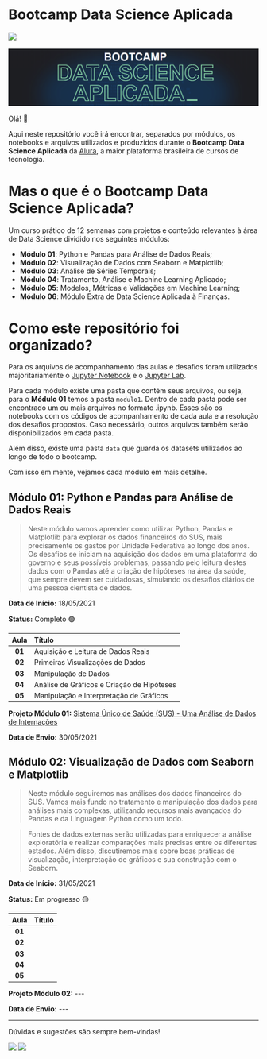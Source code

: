 # Bootcamp Data Science Aplicada

[<img src="https://img.shields.io/badge/author-Carolina%20Dias-ff69b4?style=flat-square"/>](https://github.com/diascarolina)

![](https://raw.githubusercontent.com/diascarolina/data-science-bootcamp/main/other/banner_bootcamp.png)

Olá! 👋

Aqui neste repositório você irá encontrar, separados por módulos, os notebooks e arquivos utilizados e produzidos durante o **Bootcamp Data Science Aplicada** da [Alura](https://www.youtube.com/watch?v=9muuROKRcME), a maior plataforma brasileira de cursos de tecnologia.

# Mas o que é o Bootcamp Data Science Aplicada?
Um curso prático de 12 semanas com projetos e conteúdo relevantes à área de Data Science dividido nos seguintes módulos:

- **Módulo 01**: Python e Pandas para Análise de Dados Reais;
- **Módulo 02**: Visualização de Dados com Seaborn e Matplotlib;
- **Módulo 03**: Análise de Séries Temporais;
- **Módulo 04**: Tratamento, Análise e Machine Learning Aplicado;
- **Módulo 05**: Modelos, Métricas e Validações em Machine Learning;
- **Módulo 06**: Módulo Extra de Data Science Aplicada à Finanças.

# Como este repositório foi organizado?

Para os arquivos de acompanhamento das aulas e desafios foram utilizados majoritariamente o [Jupyter Notebook](https://jupyter.org/) e o [Jupyter Lab](https://jupyterlab.readthedocs.io/en/stable/getting_started/overview.html).

Para cada módulo existe uma pasta que contém seus arquivos, ou seja, para o **Módulo 01** temos a pasta ```modulo1```. Dentro de cada pasta pode ser encontrado um ou mais arquivos no formato .ipynb. Esses são os notebooks com os códigos de acompanhamento de cada aula e a resolução dos desafios propostos. Caso necessário, outros arquivos também serão disponibilizados em cada pasta.

Além disso, existe uma pasta ```data``` que guarda os datasets utilizados ao longo de todo o bootcamp.

Com isso em mente, vejamos cada módulo em mais detalhe.

## Módulo 01: Python e Pandas para Análise de Dados Reais

> Neste módulo vamos aprender como utilizar Python, Pandas e Matplotlib para explorar os dados financeiros do SUS, mais precisamente os gastos por Unidade Federativa ao longo dos anos. Os desafios se iniciam na aquisição dos dados em uma plataforma do governo e seus possíveis problemas, passando pelo leitura destes dados com o Pandas até a criação de hipóteses na área da saúde, que sempre devem ser cuidadosas, simulando os desafios diários de uma pessoa cientista de dados.

**Data de Início:** 18/05/2021

**Status:** Completo 🟢

Aula | Título
:---:|:---
**01** | Aquisição e Leitura de Dados Reais
**02** | Primeiras Visualizações de Dados
**03** | Manipulação de Dados
**04** | Análise de Gráficos e Criação de Hipóteses
**05** | Manipulação e Interpretação de Gráficos

**Projeto Módulo 01:** [Sistema Único de Saúde (SUS) - Uma Análise de Dados de Internações](https://github.com/diascarolina/healthcare-analysis)

**Data de Envio:** 30/05/2021

## Módulo 02: Visualização de Dados com Seaborn e Matplotlib

> Neste módulo seguiremos nas análises dos dados financeiros do SUS. Vamos mais fundo no tratamento e manipulação dos dados para análises mais complexas, utilizando recursos mais avançados do Pandas e da Linguagem Python como um todo.

> Fontes de dados externas serão utilizadas para enriquecer a análise exploratória e realizar comparações mais precisas entre os diferentes estados. Além disso, discutiremos mais sobre boas práticas de visualização, interpretação de gráficos e sua construção com o Seaborn.

**Data de Início:** 31/05/2021

**Status:** Em progresso 🟡

Aula | Título
:---:|:---
**01** | 
**02** | 
**03** | 
**04** | 
**05** |

**Projeto Módulo 02:** ---

**Data de Envio:** ---

<hr>

Dúvidas e sugestões são sempre bem-vindas!

[<img src="https://img.shields.io/badge/carodias-0A66C2?style=flat-square&logo=linkedin&logoColor=white" />](https://www.linkedin.com/in/carodias/)
[<img src="https://img.shields.io/badge/mail-EA4335?style=flat-square&logo=Gmail&logoColor=white" />](mailto:carolinadiasw@gmail.com)
